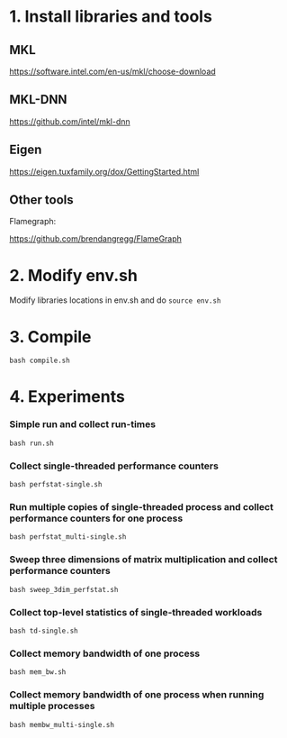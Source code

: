 # 1. Install libraries and tools

## MKL

https://software.intel.com/en-us/mkl/choose-download

## MKL-DNN

https://github.com/intel/mkl-dnn

## Eigen

https://eigen.tuxfamily.org/dox/GettingStarted.html

## Other tools

Flamegraph: 

https://github.com/brendangregg/FlameGraph


# 2. Modify env.sh
Modify libraries locations in env.sh and do `source env.sh`

# 3. Compile
```
bash compile.sh
```

# 4. Experiments

### Simple run and collect run-times
```
bash run.sh
```

### Collect single-threaded performance counters
```
bash perfstat-single.sh
```

### Run multiple copies of single-threaded process and collect performance counters for one process
```
bash perfstat_multi-single.sh
```

### Sweep three dimensions of matrix multiplication and collect performance counters
```
bash sweep_3dim_perfstat.sh 
```

### Collect top-level statistics of single-threaded workloads
```
bash td-single.sh
```

### Collect memory bandwidth of one process
```
bash mem_bw.sh
```

### Collect memory bandwidth of one process when running multiple processes
```
bash membw_multi-single.sh
```
